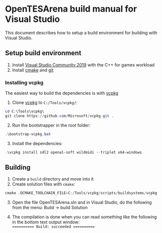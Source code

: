 # OpenTESArena build manual for Visual Studio

This document describes how to setup a build environment for building with Visual Studio.

## Setup build environment

1. Install [Visual Studio Community 2019](https://www.visualstudio.com/downloads/) with the C++ for games workload
2. Install [cmake](https://cmake.org/download/) and [git](https://git-scm.com/download)

### Installing vcpkg
The easiest way to build the dependencies is with [vcpkg](https://github.com/Microsoft/vcpkg)

1. Clone [vcpkg](https://github.com/Microsoft/vcpkg) to ```C:/Tools/vcpkg/```:
  ```PowerShell
  cd C:\Tools\vcpkg\
  git clone https://github.com/Microsoft/vcpkg.git .
  ```
2. Run the bootstrapper in the root folder:
  ```PowerShell
  .\bootstrap-vcpkg.bat
  ```

3. Install the dependencies:
  ```PowerShell
  .\vcpkg install sdl2 openal-soft wildmidi --triplet x64-windows
  ```

## Building

1. Create a `build` directory and move into it
2. Create solution files with `cmake`:

  ```PowerShell
  cmake -DCMAKE_TOOLCHAIN_FILE=C:/Tools/vcpkg/scripts/buildsystems/vcpkg.cmake ..
  ```
3. Open the file OpenTESArena.sln and in Visual Studio, do the following from the menu: Build -> build Solution

4.   The compilation is done when you can read something like the following in the bottom text output window:  
  ```========== Build: succeeded ==========```

